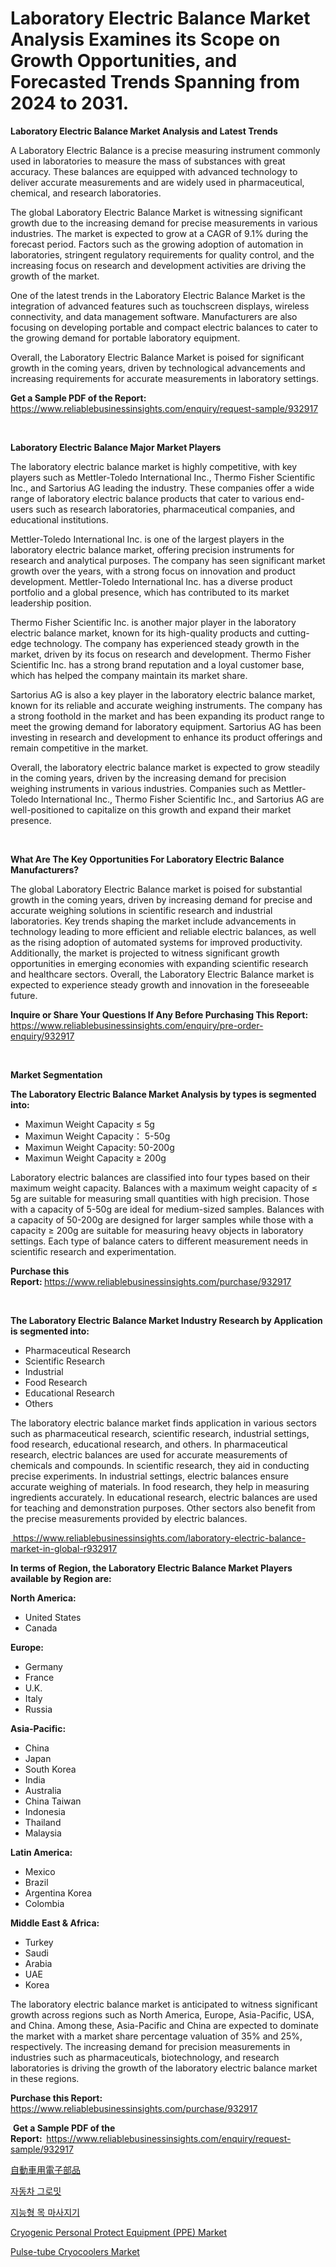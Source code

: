 <p><h1>Laboratory Electric Balance Market Analysis Examines its Scope on Growth Opportunities, and Forecasted Trends Spanning from 2024 to 2031.</h1></p><p><strong>Laboratory Electric Balance Market Analysis and Latest Trends</strong></p>
<p><p>A Laboratory Electric Balance is a precise measuring instrument commonly used in laboratories to measure the mass of substances with great accuracy. These balances are equipped with advanced technology to deliver accurate measurements and are widely used in pharmaceutical, chemical, and research laboratories.</p><p>The global Laboratory Electric Balance Market is witnessing significant growth due to the increasing demand for precise measurements in various industries. The market is expected to grow at a CAGR of 9.1% during the forecast period. Factors such as the growing adoption of automation in laboratories, stringent regulatory requirements for quality control, and the increasing focus on research and development activities are driving the growth of the market.</p><p>One of the latest trends in the Laboratory Electric Balance Market is the integration of advanced features such as touchscreen displays, wireless connectivity, and data management software. Manufacturers are also focusing on developing portable and compact electric balances to cater to the growing demand for portable laboratory equipment.</p><p>Overall, the Laboratory Electric Balance Market is poised for significant growth in the coming years, driven by technological advancements and increasing requirements for accurate measurements in laboratory settings.</p></p>
<p><strong>Get a Sample PDF of the Report:&nbsp;</strong> <a href="https://www.reliablebusinessinsights.com/enquiry/request-sample/932917">https://www.reliablebusinessinsights.com/enquiry/request-sample/932917</a></p>
<p>&nbsp;</p>
<p><strong>Laboratory Electric Balance Major Market Players</strong></p>
<p><p>The laboratory electric balance market is highly competitive, with key players such as Mettler-Toledo International Inc., Thermo Fisher Scientific Inc., and Sartorius AG leading the industry. These companies offer a wide range of laboratory electric balance products that cater to various end-users such as research laboratories, pharmaceutical companies, and educational institutions.</p><p>Mettler-Toledo International Inc. is one of the largest players in the laboratory electric balance market, offering precision instruments for research and analytical purposes. The company has seen significant market growth over the years, with a strong focus on innovation and product development. Mettler-Toledo International Inc. has a diverse product portfolio and a global presence, which has contributed to its market leadership position.</p><p>Thermo Fisher Scientific Inc. is another major player in the laboratory electric balance market, known for its high-quality products and cutting-edge technology. The company has experienced steady growth in the market, driven by its focus on research and development. Thermo Fisher Scientific Inc. has a strong brand reputation and a loyal customer base, which has helped the company maintain its market share.</p><p>Sartorius AG is also a key player in the laboratory electric balance market, known for its reliable and accurate weighing instruments. The company has a strong foothold in the market and has been expanding its product range to meet the growing demand for laboratory equipment. Sartorius AG has been investing in research and development to enhance its product offerings and remain competitive in the market.</p><p>Overall, the laboratory electric balance market is expected to grow steadily in the coming years, driven by the increasing demand for precision weighing instruments in various industries. Companies such as Mettler-Toledo International Inc., Thermo Fisher Scientific Inc., and Sartorius AG are well-positioned to capitalize on this growth and expand their market presence.</p></p>
<p>&nbsp;</p>
<p><strong>What Are The Key Opportunities For Laboratory Electric Balance Manufacturers?</strong></p>
<p><p>The global Laboratory Electric Balance market is poised for substantial growth in the coming years, driven by increasing demand for precise and accurate weighing solutions in scientific research and industrial laboratories. Key trends shaping the market include advancements in technology leading to more efficient and reliable electric balances, as well as the rising adoption of automated systems for improved productivity. Additionally, the market is projected to witness significant growth opportunities in emerging economies with expanding scientific research and healthcare sectors. Overall, the Laboratory Electric Balance market is expected to experience steady growth and innovation in the foreseeable future.</p></p>
<p><strong>Inquire or Share Your Questions If Any Before Purchasing This Report:</strong> <a href="https://www.reliablebusinessinsights.com/enquiry/pre-order-enquiry/932917">https://www.reliablebusinessinsights.com/enquiry/pre-order-enquiry/932917</a></p>
<p>&nbsp;</p>
<p><strong>Market Segmentation</strong></p>
<p><strong>The Laboratory Electric Balance Market Analysis by types is segmented into:</strong></p>
<p><ul><li>Maximun Weight Capacity ≤ 5g</li><li>Maximun Weight Capacity： 5-50g</li><li>Maximun Weight Capacity: 50-200g</li><li>Maximun Weight Capacity ≥ 200g</li></ul></p>
<p><p>Laboratory electric balances are classified into four types based on their maximum weight capacity. Balances with a maximum weight capacity of ≤ 5g are suitable for measuring small quantities with high precision. Those with a capacity of 5-50g are ideal for medium-sized samples. Balances with a capacity of 50-200g are designed for larger samples while those with a capacity ≥ 200g are suitable for measuring heavy objects in laboratory settings. Each type of balance caters to different measurement needs in scientific research and experimentation.</p></p>
<p><strong>Purchase this Report:&nbsp;</strong><a href="https://www.reliablebusinessinsights.com/purchase/932917">https://www.reliablebusinessinsights.com/purchase/932917</a></p>
<p>&nbsp;</p>
<p><strong>The Laboratory Electric Balance Market Industry Research by Application is segmented into:</strong></p>
<p><ul><li>Pharmaceutical Research</li><li>Scientific Research</li><li>Industrial</li><li>Food Research</li><li>Educational Research</li><li>Others</li></ul></p>
<p><p>The laboratory electric balance market finds application in various sectors such as pharmaceutical research, scientific research, industrial settings, food research, educational research, and others. In pharmaceutical research, electric balances are used for accurate measurements of chemicals and compounds. In scientific research, they aid in conducting precise experiments. In industrial settings, electric balances ensure accurate weighing of materials. In food research, they help in measuring ingredients accurately. In educational research, electric balances are used for teaching and demonstration purposes. Other sectors also benefit from the precise measurements provided by electric balances.</p></p>
<p><a href="https://www.reliablebusinessinsights.com/laboratory-electric-balance-market-in-global-r932917">&nbsp;https://www.reliablebusinessinsights.com/laboratory-electric-balance-market-in-global-r932917</a></p>
<p><strong>In terms of Region, the Laboratory Electric Balance Market Players available by Region are:</strong></p>
<p>
    <p> <strong> North America: </strong>
        <ul>
            <li>United States</li>
            <li>Canada</li>
        </ul>
        </p> 
    <p> <strong> Europe: </strong>
        <ul>
            <li>Germany</li>
            <li>France</li>
            <li>U.K.</li>
            <li>Italy</li>
            <li>Russia</li>
        </ul>
        </p> 
    <p> <strong> Asia-Pacific: </strong>
        <ul>
            <li>China</li>
            <li>Japan</li>
            <li>South Korea</li>
            <li>India</li>
            <li>Australia</li>
            <li>China Taiwan</li>
            <li>Indonesia</li>
            <li>Thailand</li>
            <li>Malaysia</li>
        </ul>
        </p> 
    <p> <strong> Latin America: </strong>
        <ul>
            <li>Mexico</li>
            <li>Brazil</li>
            <li>Argentina Korea</li>
            <li>Colombia</li>
        </ul>
        </p> 
    <p> <strong> Middle East & Africa: </strong>
        <ul>
            <li>Turkey</li>
            <li>Saudi</li>
            <li>Arabia</li>
            <li>UAE</li>
            <li>Korea</li>
        </ul>
    </p>
    </p>
<p><p>The laboratory electric balance market is anticipated to witness significant growth across regions such as North America, Europe, Asia-Pacific, USA, and China. Among these, Asia-Pacific and China are expected to dominate the market with a market share percentage valuation of 35% and 25%, respectively. The increasing demand for precision measurements in industries such as pharmaceuticals, biotechnology, and research laboratories is driving the growth of the laboratory electric balance market in these regions.</p></p>
<p><strong>Purchase this Report: </strong><a href="https://www.reliablebusinessinsights.com/purchase/932917">https://www.reliablebusinessinsights.com/purchase/932917</a></p>
<p>&nbsp;<strong>Get a Sample PDF of the Report:&nbsp;&nbsp;</strong><a href="https://www.reliablebusinessinsights.com/enquiry/request-sample/932917">https://www.reliablebusinessinsights.com/enquiry/request-sample/932917</a></p>
<p><strong></strong></p>
<p><p><a href="https://github.com/DemarcusKuhlman/Market-Research-Report-List-1/blob/main/366456883635.md">自動車用電子部品</a></p><p><a href="https://medium.com/@soloncarter42/%EC%98%A4%ED%86%A0%EB%AA%A8%ED%8B%B0%EB%B8%8C-%EA%B7%B8%EB%A1%9C%EB%A9%94%ED%8A%B8-%EC%8B%9C%EC%9E%A5-%EC%A0%90%EC%9C%A0%EC%9C%A8-%EB%B3%80%ED%99%94-%EB%B0%8F-%EC%8B%9C%EC%9E%A5-%EC%84%B1%EC%9E%A5-%ED%8A%B8%EB%A0%8C%EB%93%9C-2024%EB%85%84-2031%EB%85%84-430f86599dcb">자동차 그로밋</a></p><p><a href="https://github.com/JohnQuil1917/Market-Research-Report-List-1/blob/main/428657377447.md">지능형 목 마사지기</a></p><p><a href="https://issuu.com/reportprime-2/docs/cryogenic-personal-protect-equipment-ppe-market-si">Cryogenic Personal Protect Equipment (PPE) Market</a></p><p><a href="https://github.com/JuliaFadel1922/Market-Research-Report-List-1/blob/main/pulse-tube-cryocoolers-market.md">Pulse-tube Cryocoolers Market</a></p></p>